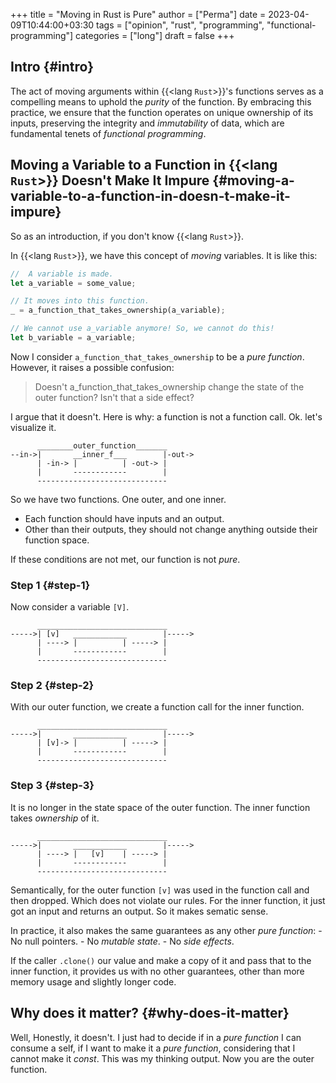 +++
title = "Moving in Rust is Pure"
author = ["Perma"]
date = 2023-04-09T10:44:00+03:30
tags = ["opinion", "rust", "programming", "functional-programming"]
categories = ["long"]
draft = false
+++

## Intro {#intro}

The act of moving arguments within {{<lang `Rust`>}}'s functions serves as a compelling means to uphold the _purity_ of the function. By embracing this practice, we ensure that the function operates on unique ownership of its inputs, preserving the integrity and _immutability_ of data, which are fundamental tenets of _functional programming_.


## Moving a Variable to a Function in {{<lang `Rust`>}} Doesn't Make It Impure {#moving-a-variable-to-a-function-in-doesn-t-make-it-impure}

So as an introduction, if you don't know {{<lang `Rust`>}}.

In {{<lang `Rust`>}}, we have this concept of _moving_ variables. It is like this:

```rust
//  A variable is made.
let a_variable = some_value;

// It moves into this function.
_ = a_function_that_takes_ownership(a_variable);

// We cannot use a_variable anymore! So, we cannot do this!
let b_variable = a_variable;
```

Now I consider `a_function_that_takes_ownership` to be a _pure function_. However, it raises a possible confusion:

> Doesn't a_function_that_takes_ownership change the state of the outer function? Isn't that a side effect?

I argue that it doesn't. Here is why: a function is not a function call. Ok. let's visualize it.

```text
      ________outer_function_______
--in->|       __inner_f___        |-out->
      | -in-> |          | -out-> |
      |       ------------        |
      -----------------------------
```

So we have two functions. One outer, and one inner.

-   Each function should have inputs and an output.
-   Other than their outputs, they should not change anything outside their function space.

If these conditions are not met, our function is not _pure_.


### Step 1 {#step-1}

Now consider a variable `[V]`.

```text
      _____________________________
----->| [v]   ____________        |----->
      | ----> |          | -----> |
      |       ------------        |
      -----------------------------
```


### Step 2 {#step-2}

With our outer function, we create a function call for the inner function.

```text
      _____________________________
----->|       ____________        |----->
      | [v]-> |          | -----> |
      |       ------------        |
      -----------------------------
```


### Step 3 {#step-3}

It is no longer in the state space of the outer function. The inner function takes _ownership_ of it.

```text
      _____________________________
----->|       ____________        |----->
      | ----> |   [v]    | -----> |
      |       ------------        |
      -----------------------------
```

Semantically, for the outer function `[v]` was used in the function call and then dropped. Which does not violate our rules. For the inner function, it just got an input and returns an output. So it makes sematic sense.

In practice, it also makes the same guarantees as any other _pure function_: - No null pointers. - No _mutable state_. - No _side effects_.

If the caller `.clone()` our value and make a copy of it and pass that to the inner function, it provides us with no other guarantees, other than more memory usage and slightly longer code.


## Why does it matter? {#why-does-it-matter}

Well, Honestly, it doesn't. I just had to decide if in a _pure function_ I can consume a self, if I want to make it a _pure function_, considering that I cannot make it _const_. This was my thinking output. Now you are the outer function.

